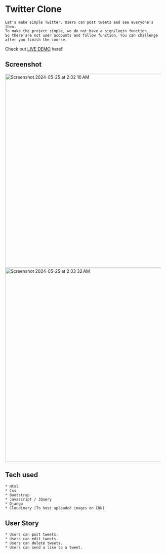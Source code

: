 # Twitter Clone
```
Let's make simple Twitter. Users can post tweets and see everyone's them.
To make the project simple, we do not have a sign/login function.
So there are not user accounts and follow function. You can challenge after you finish the course.
```

Check out [LIVE DEMO](https://final-x-clone.onrender.com/) here!!


## Screenshot
<img width="626" alt="Screenshot 2024-05-25 at 2 02 10 AM" src="![image](https://github.com/Taufeeq1996/techis-x-clone/assets/100328416/5abdf9b7-d0c7-41ca-9b67-3c0708669d76)"/>
<img width="626" alt="Screenshot 2024-05-25 at 2 03 32 AM" src="![Screenshot 2024-05-27 at 11 45 49 AM](https://github.com/Taufeeq1996/techis-x-clone/assets/100328416/33a811dd-2be7-4155-929a-2d04f3489c2b)"/>

## Tech used
```
* Html
* Css
* Bootstrap
* Javascript / JQuery
* Django
* Cloudinary (To host uploaded images on CDN)
```

## User Story
```
* Users can post tweets.
* Users can edit tweets.
* Users can delete tweets.
* Users can send a like to a tweet.
```
